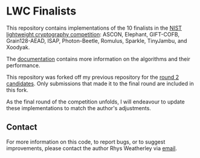 
LWC Finalists
=============

This repository contains implementations of the 10 finalists 
in the [NIST lightweight cryptography competition](https://csrc.nist.gov/projects/lightweight-cryptography): ASCON, Elephant, GIFT-COFB, Grain128-AEAD, ISAP, Photon-Beetle, Romulus, Sparkle, TinyJambu, and Xoodyak.

The [documentation](https://rweather.github.io/lwc-finalists/index.html)
contains more information on the algorithms and their performance.

This repository was forked off my previous repository for the
[round 2 candidates](https://csrc.nist.gov/projects/lightweight-cryptography/round-2-candidates).  Only submissions that made it to the final round are
included in this fork.

As the final round of the competition unfolds, I will endeavour to update
these implementations to match the author's adjustments.

Contact
-------

For more information on this code, to report bugs, or to suggest
improvements, please contact the author Rhys Weatherley via
[email](mailto:rhys.weatherley@gmail.com).
